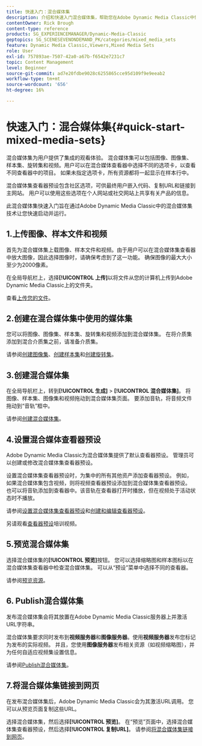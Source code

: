 ```yaml
---
title: 快速入门：混合媒体集
description: 介绍和快速入门混合媒体集，帮助您在Adobe Dynamic Media Classic中快速启动和运行。
contentOwner: Rick Brough
content-type: reference
products: SG_EXPERIENCEMANAGER/Dynamic-Media-Classic
geptopics: SG_SCENESEVENONDEMAND_PK/categories/mixed_media_sets
feature: Dynamic Media Classic,Viewers,Mixed Media Sets
role: User
exl-id: 757893ae-7507-42a0-a67b-f6542e7231c7
topic: Content Management
level: Beginner
source-git-commit: ad7e20fdbe9028c6255865cce95d109f9e9eeab2
workflow-type: tm+mt
source-wordcount: '656'
ht-degree: 16%

---
```


# 快速入门：混合媒体集{#quick-start-mixed-media-sets}

混合媒体集为用户提供了集成的观看体验。 混合媒体集可以包括图像、图像集、样本集、旋转集和视频。用户可以在混合媒体查看器中选择不同的选项卡，以查看不同查看器中的项目。 如果未指定选项卡，所有资源都将一起显示在样本行中。

混合媒体集查看器预设包含社区选项，可供最终用户嵌入代码、复制URL和链接到主网站。 用户可以使用这些选项在个人网站或社交网站上共享有关产品的信息。

此混合媒体集快速入门旨在通过Adobe Dynamic Media Classic中的混合媒体集技术让您快速启动并运行。

## 1.上传图像、样本文件和视频

首先为混合媒体集上载图像、样本文件和视频。由于用户可以在混合媒体集查看器中放大图像，因此选择图像时，请确保考虑到了这一功能。 确保图像的最大大小至少为2000像素。

在全局导航栏上，选择&#x200B;**[!UICONTROL 上传]**&#x200B;以将文件从您的计算机上传到Adobe Dynamic Media Classic上的文件夹。

查看[上传您的文件](uploading-files.md#uploading-your-files)。

## 2.创建在混合媒体集中使用的媒体集

您可以将图像、图像集、样本集、旋转集和视频添加到混合媒体集。 在将介质集添加到混合介质集之前，请准备介质集。

请参阅[创建图像集](creating-image-set.md#creating-an-image-set)、[创建样本集](creating-swatch-set.md#creating-a-swatch-set)和[创建旋转集](creating-spin-set.md#creating-a-spin-set)。

## 3.创建混合媒体集

在全局导航栏上，转到&#x200B;**[!UICONTROL 生成]** > **[!UICONTROL 混合媒体集]**。 将图像、样本集、图像集和视频拖动到混合媒体集页面。 要添加音轨，将音频文件拖动到“音轨”框中。

请参阅[创建混合媒体集](creating-mixed-media-set.md#creating-a-mixed-media-set)。

## 4.设置混合媒体查看器预设

Adobe Dynamic Media Classic为混合媒体集提供了默认查看器预设。 管理员可以创建或修改混合媒体集查看器预设。

设置混合媒体集查看器预设时，为集中的所有其他资产添加查看器预设。 例如，如果混合媒体集包含视频，则将视频查看器预设添加到混合媒体集查看器预设。 也可以将音轨添加到查看器中。该音轨在查看器打开时播放，但在视频处于活动状态时不播放。

请参阅[设置混合媒体集查看器预设](setting-mixed-media-set-viewer.md#setting-up-a-mixed-media-set-viewer-preset)和[创建和编辑查看器预设](application-setup.md#adding-and-editing-viewer-presets)。

另请观看[查看器预设](https://s7d5.scene7.com/s7viewers/html5/VideoViewer.html?videoserverurl=https://s7d5.scene7.com/is/content/&amp;emailurl=https://s7d5.scene7.com/s7/emailFriend&amp;serverUrl=https://s7d5.scene7.com/is/image/&amp;config=Scene7SharedAssets/Universal_HTML5_Video&amp;contenturl=https://s7d5.scene7.com/skins/&amp;asset=S7tutorials/550_viewer-presets_converted%20renamed_Done-AVS)培训视频。

## 5.预览混合媒体集

选择混合媒体集的&#x200B;**[!UICONTROL 预览]**&#x200B;按钮。 您可以选择缩略图和样本图标以在混合媒体集查看器中检查混合媒体集。 可以从“预设”菜单中选择不同的查看器。

请参阅[预览资源](previewing-asset.md#previewing-an-asset)。

## 6. Publish混合媒体集

发布混合媒体集会将其放置在Adobe Dynamic Media Classic服务器上并激活URL字符串。

混合媒体集要求同时发布到&#x200B;**视频服务器**&#x200B;和&#x200B;**图像服务器**。使用&#x200B;**视频服务器**&#x200B;发布您标记为发布的实际视频。 并且，您使用&#x200B;**图像服务器**&#x200B;发布相关资源（如视频缩略图），并为任何自适应视频集设置信息。

请参阅[Publish混合媒体集](publishing-mixed-media-set.md#publishing-a-mixed-media-set)。

## 7.将混合媒体集链接到网页

在发布混合媒体集后，Adobe Dynamic Media Classic会为其激活URL调用。 您可以从预览页面复制这些URL。

选择混合媒体集，然后选择&#x200B;**[!UICONTROL 预览]**。 在“预览”页面中，选择混合媒体集查看器预设，然后选择&#x200B;**[!UICONTROL 复制URL]**。 请参阅[将混合媒体集链接到网页](linking-mixed-media-set-web.md#linking-a-mixed-media-set-to-a-web-page)。

